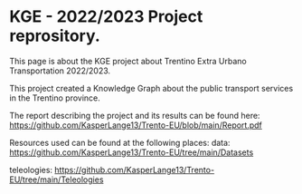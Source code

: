# KGE - 2022/2023 Project reprository.

This page is about the KGE project about Trentino Extra Urbano Transportation 2022/2023.

This project created a Knowledge Graph about the public transport services in the Trentino province.

The report describing the project and its results can be found here:
https://github.com/KasperLange13/Trento-EU/blob/main/Report.pdf

Resources used can be found at the following places:
data: https://github.com/KasperLange13/Trento-EU/tree/main/Datasets

teleologies: https://github.com/KasperLange13/Trento-EU/tree/main/Teleologies

